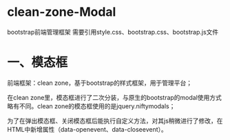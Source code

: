 # clean-zone-Modal
bootstrap前端管理框架
需要引用style.css、bootstrap.css、bootstrap.js文件


# 一、模态框
前端框架：clean zone，基于bootstrap的样式框架，用于管理平台；

在clean zone里，模态框进行了二次分装，与原生的bootstrap的modal使用方式略有不同。clean zone的模态框使用的是jquery.niftymodals；

为了在弹出模态框、关闭模态框后能执行自定义方法，对其js稍微进行了修改，在HTML中新增属性（data-openevent、data-closeevent）。

